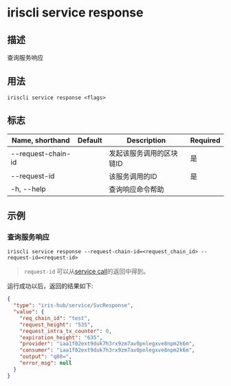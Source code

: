 # iriscli service response 

## 描述

查询服务响应

## 用法

```
iriscli service response <flags>
```

## 标志

| Name, shorthand    | Default | Description          | Required |
| ------------------ | ------- | -------------------- | -------- |
| --request-chain-id |         | 发起该服务调用的区块链ID | 是       |
| --request-id       |         | 该服务调用的ID         | 是       |
| -h, --help         |         | 查询响应命令帮助        |          |

## 示例

### 查询服务响应

```shell
iriscli service response --request-chain-id=<request_chain_id> --request-id=<request-id>
```
>  `request-id` 可以从[service call](call.md)的返回中得到。

运行成功以后，返回的结果如下:

```json
{
  "type": "iris-hub/service/SvcResponse",
  "value": {
    "req_chain_id": "test",
    "request_height": "535",
    "request_intra_tx_counter": 0,
    "expiration_height": "635",
    "provider": "iaa1f02ext9duk7h3rx9zm7av0pnlegxve8npm2k6m",
    "consumer": "iaa1f02ext9duk7h3rx9zm7av0pnlegxve8npm2k6m",
    "output": "q80=",
    "error_msg": null
  }
}
```

